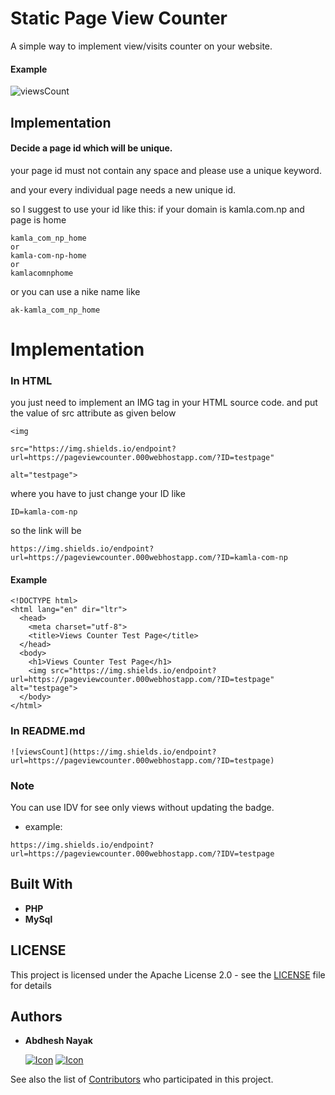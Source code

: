 # Static Page View Counter

A simple way to implement view/visits counter on your website.

#### Example

![viewsCount](https://img.shields.io/endpoint?url=https://pageviewcounter.000webhostapp.com/?ID=testpage)


## Implementation

#### Decide a page id which will be unique.

your page id must not contain any space and please use a unique keyword.

and your every individual page needs a new unique id.

so I suggest to use your id like this:
if your domain is kamla.com.np and page is home

```
kamla_com_np_home
or
kamla-com-np-home
or
kamlacomnphome
```
or you can use a nike name like
```
ak-kamla_com_np_home
```

# Implementation
### In HTML

you just need to implement an IMG tag in your HTML source code. and put the value of src attribute as given below

```
<img

src="https://img.shields.io/endpoint?url=https://pageviewcounter.000webhostapp.com/?ID=testpage"

alt="testpage">
```
where you have to just change your ID
like
```
ID=kamla-com-np
```
so the link will be
```
https://img.shields.io/endpoint?url=https://pageviewcounter.000webhostapp.com/?ID=kamla-com-np
```


#### Example

```
<!DOCTYPE html>
<html lang="en" dir="ltr">
  <head>
    <meta charset="utf-8">
    <title>Views Counter Test Page</title>
  </head>
  <body>
    <h1>Views Counter Test Page</h1>
    <img src="https://img.shields.io/endpoint?url=https://pageviewcounter.000webhostapp.com/?ID=testpage" alt="testpage">
  </body>
</html>
```


### In README.md
```
![viewsCount](https://img.shields.io/endpoint?url=https://pageviewcounter.000webhostapp.com/?ID=testpage)
```


### Note
You can use IDV for see only views without updating the badge.
- example:
```
https://img.shields.io/endpoint?url=https://pageviewcounter.000webhostapp.com/?IDV=testpage
```



## Built With

* **PHP**
* **MySql**

## LICENSE

This project is licensed under the Apache License 2.0 - see the [LICENSE](LICENSE) file for details

## Authors

* **Abdhesh Nayak**

	[![Icon](https://img.shields.io/badge/Github-lightgrey)](https://github.com/abdheshnayak) [![Icon](https://img.shields.io/badge/LinkedIn-blue)](https://www.linkedin.com/in/abdhesh-nayak/)

See also the list of [Contributors](https://github.com/abdheshnayak/OffChat/contributors) who participated in this project.
